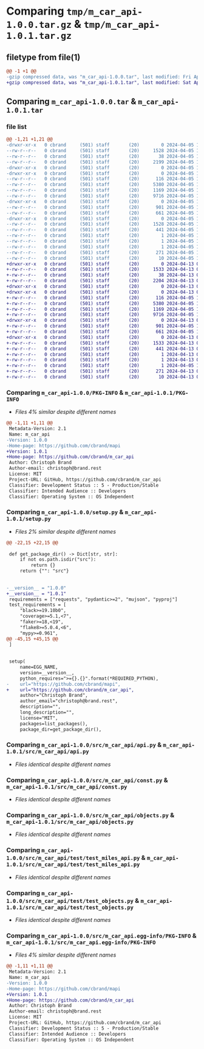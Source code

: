 # Comparing `tmp/m_car_api-1.0.0.tar.gz` & `tmp/m_car_api-1.0.1.tar.gz`

## filetype from file(1)

```diff
@@ -1 +1 @@
-gzip compressed data, was "m_car_api-1.0.0.tar", last modified: Fri Apr  5 18:38:46 2024, max compression
+gzip compressed data, was "m_car_api-1.0.1.tar", last modified: Sat Apr 13 09:24:25 2024, max compression
```

## Comparing `m_car_api-1.0.0.tar` & `m_car_api-1.0.1.tar`

### file list

```diff
@@ -1,21 +1,21 @@
-drwxr-xr-x   0 cbrand     (501) staff       (20)        0 2024-04-05 18:38:46.139512 m_car_api-1.0.0/
--rw-r--r--   0 cbrand     (501) staff       (20)     1528 2024-04-05 18:38:46.139200 m_car_api-1.0.0/PKG-INFO
--rw-r--r--   0 cbrand     (501) staff       (20)       38 2024-04-05 18:38:46.139571 m_car_api-1.0.0/setup.cfg
--rw-r--r--   0 cbrand     (501) staff       (20)     2199 2024-04-05 15:48:53.000000 m_car_api-1.0.0/setup.py
-drwxr-xr-x   0 cbrand     (501) staff       (20)        0 2024-04-05 18:38:46.134181 m_car_api-1.0.0/src/
-drwxr-xr-x   0 cbrand     (501) staff       (20)        0 2024-04-05 18:38:46.135706 m_car_api-1.0.0/src/m_car_api/
--rw-r--r--   0 cbrand     (501) staff       (20)      116 2024-04-05 15:37:45.000000 m_car_api-1.0.0/src/m_car_api/__init__.py
--rw-r--r--   0 cbrand     (501) staff       (20)     5380 2024-04-05 15:46:22.000000 m_car_api-1.0.0/src/m_car_api/api.py
--rw-r--r--   0 cbrand     (501) staff       (20)     1169 2024-04-05 14:53:41.000000 m_car_api-1.0.0/src/m_car_api/const.py
--rw-r--r--   0 cbrand     (501) staff       (20)     9716 2024-04-05 13:58:25.000000 m_car_api-1.0.0/src/m_car_api/objects.py
-drwxr-xr-x   0 cbrand     (501) staff       (20)        0 2024-04-05 18:38:46.137466 m_car_api-1.0.0/src/m_car_api/test/
--rw-r--r--   0 cbrand     (501) staff       (20)      901 2024-04-05 15:37:57.000000 m_car_api-1.0.0/src/m_car_api/test/test_miles_api.py
--rw-r--r--   0 cbrand     (501) staff       (20)      661 2024-04-05 15:37:11.000000 m_car_api-1.0.0/src/m_car_api/test/test_objects.py
-drwxr-xr-x   0 cbrand     (501) staff       (20)        0 2024-04-05 18:38:46.137817 m_car_api-1.0.0/src/m_car_api.egg-info/
--rw-r--r--   0 cbrand     (501) staff       (20)     1528 2024-04-05 18:38:46.000000 m_car_api-1.0.0/src/m_car_api.egg-info/PKG-INFO
--rw-r--r--   0 cbrand     (501) staff       (20)      441 2024-04-05 18:38:46.000000 m_car_api-1.0.0/src/m_car_api.egg-info/SOURCES.txt
--rw-r--r--   0 cbrand     (501) staff       (20)        1 2024-04-05 18:38:46.000000 m_car_api-1.0.0/src/m_car_api.egg-info/dependency_links.txt
--rw-r--r--   0 cbrand     (501) staff       (20)        1 2024-04-05 18:38:46.000000 m_car_api-1.0.0/src/m_car_api.egg-info/namespace_packages.txt
--rw-r--r--   0 cbrand     (501) staff       (20)        1 2024-04-05 15:37:20.000000 m_car_api-1.0.0/src/m_car_api.egg-info/not-zip-safe
--rw-r--r--   0 cbrand     (501) staff       (20)      271 2024-04-05 18:38:46.000000 m_car_api-1.0.0/src/m_car_api.egg-info/requires.txt
--rw-r--r--   0 cbrand     (501) staff       (20)       10 2024-04-05 18:38:46.000000 m_car_api-1.0.0/src/m_car_api.egg-info/top_level.txt
+drwxr-xr-x   0 cbrand     (501) staff       (20)        0 2024-04-13 09:24:25.514035 m_car_api-1.0.1/
+-rw-r--r--   0 cbrand     (501) staff       (20)     1533 2024-04-13 09:24:25.513706 m_car_api-1.0.1/PKG-INFO
+-rw-r--r--   0 cbrand     (501) staff       (20)       38 2024-04-13 09:24:25.514107 m_car_api-1.0.1/setup.cfg
+-rw-r--r--   0 cbrand     (501) staff       (20)     2204 2024-04-13 09:24:06.000000 m_car_api-1.0.1/setup.py
+drwxr-xr-x   0 cbrand     (501) staff       (20)        0 2024-04-13 09:24:25.509130 m_car_api-1.0.1/src/
+drwxr-xr-x   0 cbrand     (501) staff       (20)        0 2024-04-13 09:24:25.510454 m_car_api-1.0.1/src/m_car_api/
+-rw-r--r--   0 cbrand     (501) staff       (20)      116 2024-04-05 15:37:45.000000 m_car_api-1.0.1/src/m_car_api/__init__.py
+-rw-r--r--   0 cbrand     (501) staff       (20)     5380 2024-04-05 15:46:22.000000 m_car_api-1.0.1/src/m_car_api/api.py
+-rw-r--r--   0 cbrand     (501) staff       (20)     1169 2024-04-05 14:53:41.000000 m_car_api-1.0.1/src/m_car_api/const.py
+-rw-r--r--   0 cbrand     (501) staff       (20)     9716 2024-04-05 13:58:25.000000 m_car_api-1.0.1/src/m_car_api/objects.py
+drwxr-xr-x   0 cbrand     (501) staff       (20)        0 2024-04-13 09:24:25.512092 m_car_api-1.0.1/src/m_car_api/test/
+-rw-r--r--   0 cbrand     (501) staff       (20)      901 2024-04-05 15:37:57.000000 m_car_api-1.0.1/src/m_car_api/test/test_miles_api.py
+-rw-r--r--   0 cbrand     (501) staff       (20)      661 2024-04-05 15:37:11.000000 m_car_api-1.0.1/src/m_car_api/test/test_objects.py
+drwxr-xr-x   0 cbrand     (501) staff       (20)        0 2024-04-13 09:24:25.512394 m_car_api-1.0.1/src/m_car_api.egg-info/
+-rw-r--r--   0 cbrand     (501) staff       (20)     1533 2024-04-13 09:24:25.000000 m_car_api-1.0.1/src/m_car_api.egg-info/PKG-INFO
+-rw-r--r--   0 cbrand     (501) staff       (20)      441 2024-04-13 09:24:25.000000 m_car_api-1.0.1/src/m_car_api.egg-info/SOURCES.txt
+-rw-r--r--   0 cbrand     (501) staff       (20)        1 2024-04-13 09:24:25.000000 m_car_api-1.0.1/src/m_car_api.egg-info/dependency_links.txt
+-rw-r--r--   0 cbrand     (501) staff       (20)        1 2024-04-13 09:24:25.000000 m_car_api-1.0.1/src/m_car_api.egg-info/namespace_packages.txt
+-rw-r--r--   0 cbrand     (501) staff       (20)        1 2024-04-05 15:37:20.000000 m_car_api-1.0.1/src/m_car_api.egg-info/not-zip-safe
+-rw-r--r--   0 cbrand     (501) staff       (20)      271 2024-04-13 09:24:25.000000 m_car_api-1.0.1/src/m_car_api.egg-info/requires.txt
+-rw-r--r--   0 cbrand     (501) staff       (20)       10 2024-04-13 09:24:25.000000 m_car_api-1.0.1/src/m_car_api.egg-info/top_level.txt
```

### Comparing `m_car_api-1.0.0/PKG-INFO` & `m_car_api-1.0.1/PKG-INFO`

 * *Files 4% similar despite different names*

```diff
@@ -1,11 +1,11 @@
 Metadata-Version: 2.1
 Name: m_car_api
-Version: 1.0.0
-Home-page: https://github.com/cbrand/mapi
+Version: 1.0.1
+Home-page: https://github.com/cbrand/m_car_api
 Author: Christoph Brand
 Author-email: christoph@brand.rest
 License: MIT
 Project-URL: GitHub, https://github.com/cbrand/m_car_api
 Classifier: Development Status :: 5 - Production/Stable
 Classifier: Intended Audience :: Developers
 Classifier: Operating System :: OS Independent
```

### Comparing `m_car_api-1.0.0/setup.py` & `m_car_api-1.0.1/setup.py`

 * *Files 2% similar despite different names*

```diff
@@ -22,15 +22,15 @@
 
 def get_package_dir() -> Dict[str, str]:
     if not os.path.isdir("src"):
         return {}
     return {"": "src"}
 
 
-__version__ = "1.0.0"
+__version__ = "1.0.1"
 requirements = ["requests", "pydantic>=2", "mujson", "pyproj"]
 test_requirements = [
     "black>=19.10b0",
     "coverage>=5.1,<7",
     "faker>=18,<19",
     "flake8>=5.0.4,<6",
     "mypy>=0.961",
@@ -45,15 +45,15 @@
 ]
 
 
 setup(
     name=EGG_NAME,
     version=__version__,
     python_requires=">={}.{}".format(*REQUIRED_PYTHON),
-    url="https://github.com/cbrand/mapi",
+    url="https://github.com/cbrand/m_car_api",
     author="Christoph Brand",
     author_email="christoph@brand.rest",
     description="",
     long_description="",
     license="MIT",
     packages=list_packages(),
     package_dir=get_package_dir(),
```

### Comparing `m_car_api-1.0.0/src/m_car_api/api.py` & `m_car_api-1.0.1/src/m_car_api/api.py`

 * *Files identical despite different names*

### Comparing `m_car_api-1.0.0/src/m_car_api/const.py` & `m_car_api-1.0.1/src/m_car_api/const.py`

 * *Files identical despite different names*

### Comparing `m_car_api-1.0.0/src/m_car_api/objects.py` & `m_car_api-1.0.1/src/m_car_api/objects.py`

 * *Files identical despite different names*

### Comparing `m_car_api-1.0.0/src/m_car_api/test/test_miles_api.py` & `m_car_api-1.0.1/src/m_car_api/test/test_miles_api.py`

 * *Files identical despite different names*

### Comparing `m_car_api-1.0.0/src/m_car_api/test/test_objects.py` & `m_car_api-1.0.1/src/m_car_api/test/test_objects.py`

 * *Files identical despite different names*

### Comparing `m_car_api-1.0.0/src/m_car_api.egg-info/PKG-INFO` & `m_car_api-1.0.1/src/m_car_api.egg-info/PKG-INFO`

 * *Files 4% similar despite different names*

```diff
@@ -1,11 +1,11 @@
 Metadata-Version: 2.1
 Name: m_car_api
-Version: 1.0.0
-Home-page: https://github.com/cbrand/mapi
+Version: 1.0.1
+Home-page: https://github.com/cbrand/m_car_api
 Author: Christoph Brand
 Author-email: christoph@brand.rest
 License: MIT
 Project-URL: GitHub, https://github.com/cbrand/m_car_api
 Classifier: Development Status :: 5 - Production/Stable
 Classifier: Intended Audience :: Developers
 Classifier: Operating System :: OS Independent
```

